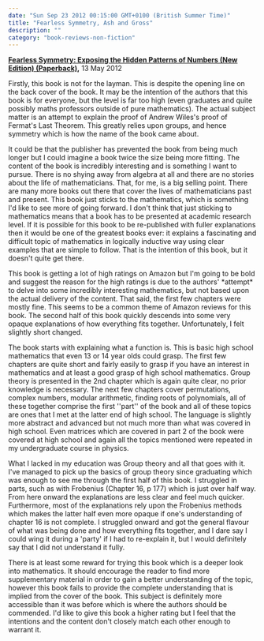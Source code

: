 ```yaml
---
date: "Sun Sep 23 2012 00:15:00 GMT+0100 (British Summer Time)"
title: "Fearless Symmetry, Ash and Gross"
description: ""
category: "book-reviews-non-fiction"
---
```

**[Fearless Symmetry: Exposing the Hidden Patterns of Numbers (New Edition) (Paperback)](http://www.amazon.co.uk/review/R3G7X0SHE79ZRP/ref=cm_cr_rdp_perm "Fearless Symmetry"),** 13 May 2012

Firstly, this book is not for the layman. This is despite the opening line on the back cover of the book. It may be the intention of the authors that this book is for everyone, but the level is far too high (even graduates and quite possibly maths professors outside of pure mathematics). The actual subject matter is an attempt to explain the proof of Andrew Wiles's proof of Fermat's Last Theorem. This greatly relies upon groups, and hence symmetry which is how the name of the book came about.  
  
It could be that the publisher has prevented the book from being much longer but I could imagine a book twice the size being more fitting. The content of the book is incredibly interesting and is something I want to pursue. There is no shying away from algebra at all and there are no stories about the life of mathematicians. That, for me, is a big selling point. There are many more books out there that cover the lives of mathematicians past and present. This book just sticks to the mathematics, which is something I'd like to see more of going forward. I don't think that just sticking to mathematics means that a book has to be presented at academic research level. If it is possible for this book to be re-published with fuller explanations then it would be one of the greatest books ever: it explains a fascinating and difficult topic of mathematics in logically inductive way using clear examples that are simple to follow. That is the intention of this book, but it doesn't quite get there.  
  
This book is getting a lot of high ratings on Amazon but I'm going to be bold and suggest the reason for the high ratings is due to the authors' \*attempt\* to delve into some incredibly interesting mathematics, but not based upon the actual delivery of the content. That said, the first few chapters were mostly fine. This seems to be a common theme of Amazon reviews for this book. The second half of this book quickly descends into some very opaque explanations of how everything fits together. Unfortunately, I felt slightly short changed.  
  
The book starts with explaining what a function is. This is basic high school mathematics that even 13 or 14 year olds could grasp. The first few chapters are quite short and fairly easily to grasp if you have an interest in mathematics and at least a good grasp of high school mathematics. Group theory is presented in the 2nd chapter which is again quite clear, no prior knowledge is necessary. The next few chapters cover permutations, complex numbers, modular arithmetic, finding roots of polynomials, all of these together comprise the first ''part'' of the book and all of these topics are ones that I met at the latter end of high school. The language is slightly more abstract and advanced but not much more than what was covered in high school. Even matrices which are covered in part 2 of the book were covered at high school and again all the topics mentioned were repeated in my undergraduate course in physics.  
  
What I lacked in my education was Group theory and all that goes with it. I've managed to pick up the basics of group theory since graduating which was enough to see me through the first half of this book. I struggled in parts, such as with Frobenius (Chapter 16, p 177) which is just over half way. From here onward the explanations are less clear and feel much quicker. Furthermore, most of the explanations rely upon the Frobenius methods which makes the latter half even more opaque if one's understanding of chapter 16 is not complete. I struggled onward and got the general flavour of what was being done and how everything fits together, and I dare say I could wing it during a 'party' if I had to re-explain it, but I would definitely say that I did not understand it fully.  
  
There is at least some reward for trying this book which is a deeper look into mathematics. It should encourage the reader to find more supplementary material in order to gain a better understanding of the topic, however this book fails to provide the complete understanding that is implied from the cover of the book. This subject is definitely more accessible than it was before which is where the authors should be commended. I'd like to give this book a higher rating but I feel that the intentions and the content don't closely match each other enough to warrant it.